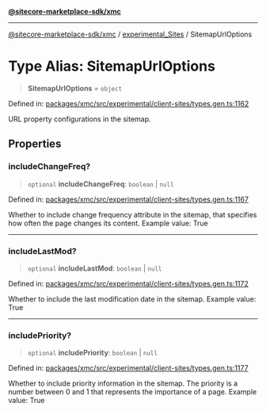 [**@sitecore-marketplace-sdk/xmc**](../../../../README.md)

***

[@sitecore-marketplace-sdk/xmc](../../../../README.md) / [experimental\_Sites](../README.md) / SitemapUrlOptions

# Type Alias: SitemapUrlOptions

> **SitemapUrlOptions** = `object`

Defined in: [packages/xmc/src/experimental/client-sites/types.gen.ts:1162](https://github.com/Sitecore/marketplace-sdk/blob/main/packages/xmc/src/experimental/client-sites/types.gen.ts#L1162)

URL property configurations in the sitemap.

## Properties

### includeChangeFreq?

> `optional` **includeChangeFreq**: `boolean` \| `null`

Defined in: [packages/xmc/src/experimental/client-sites/types.gen.ts:1167](https://github.com/Sitecore/marketplace-sdk/blob/main/packages/xmc/src/experimental/client-sites/types.gen.ts#L1167)

Whether to include change frequency attribute in the sitemap, that specifies how often the page changes its content.
Example value: True

***

### includeLastMod?

> `optional` **includeLastMod**: `boolean` \| `null`

Defined in: [packages/xmc/src/experimental/client-sites/types.gen.ts:1172](https://github.com/Sitecore/marketplace-sdk/blob/main/packages/xmc/src/experimental/client-sites/types.gen.ts#L1172)

Whether to include the last modification date in the sitemap.
Example value: True

***

### includePriority?

> `optional` **includePriority**: `boolean` \| `null`

Defined in: [packages/xmc/src/experimental/client-sites/types.gen.ts:1177](https://github.com/Sitecore/marketplace-sdk/blob/main/packages/xmc/src/experimental/client-sites/types.gen.ts#L1177)

Whether to include priority information in the sitemap. The priority is a number between 0 and 1 that represents the importance of a page.
Example value: True
